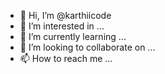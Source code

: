 - 👋 Hi, I’m @karthiicode
- 👀 I’m interested in ...
- 🌱 I’m currently learning ...
- 💞️ I’m looking to collaborate on ...
- 📫 How to reach me ...

<!---
karthiicode/karthiicode is a ✨ special ✨ repository because its `README.md` (this file) appears on your GitHub profile.
You can click the Preview link to take a look at your changes.
--->
